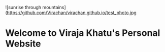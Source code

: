 ![sunrise through mountains](https://github.com/Virachan/virachan.github.io/test_photo.jpg
# Welcome to Viraja Khatu's Personal Website
